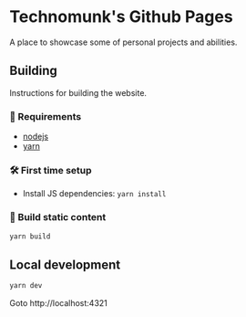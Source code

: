 # Technomunk's Github Pages

A place to showcase some of personal projects and abilities.

## Building

Instructions for building the website.

### 🔗 Requirements

- [nodejs](https://nodejs.org/en/download)
- [yarn](https://yarnpkg.com/)
<!-- - [Rust](https://www.rust-lang.org/tools/install) -->
<!-- - [wasm-pack](https://rustwasm.github.io/wasm-pack/installer/) -->
<!-- - cargo-generate: `cargo install cargo-generate` -->

### 🛠 First time setup

<!-- - Initialize dependency submodules: `git submodule init` -->
<!-- - Update dependency submodules: `git submodule update` -->
<!-- - Build wasm dependencies: `git submodule foreach wasm-pack build` -->
- Install JS dependencies: `yarn install`
<!-- - Link p2ds assets folder: `ln -s submodules/p2ds/assets docs/assets` -->

### 📨 Build static content

```sh
yarn build
```

## Local development

```sh
yarn dev
```

Goto http://localhost:4321
